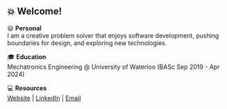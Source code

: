 ## :collision: Welcome!

:smiley: __Personal__  
I am a creative problem solver that enjoys software development, pushing boundaries for design, and exploring new technologies.

:mortar_board: __Education__  
Mechatronics Engineering @ University of Waterloo (BASc Sep 2019 - Apr 2024)

:computer: __Resources__  
[Website](https://jordanchow.github.io/jordanchow/) | [LinkedIn](https://www.linkedin.com/in/jordanchow1/) | [Email](mailto:jordanchow51@gmail.com)
